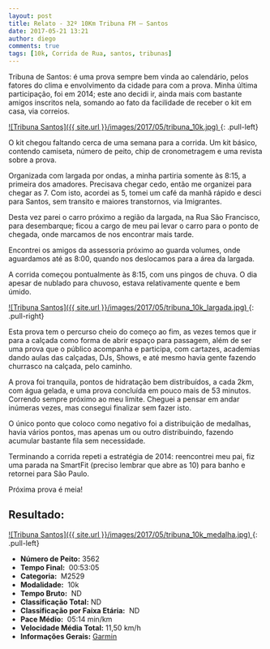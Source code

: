 ```yaml
---
layout: post
title: Relato - 32º 10Km Tribuna FM – Santos
date: 2017-05-21 13:21
author: diego
comments: true
tags: [10k, Corrida de Rua, santos, tribunas]
---
```


Tribuna de Santos: é uma prova sempre bem vinda ao calendário, pelos fatores do clima e envolvimento da cidade para com a prova. Minha última participação, foi em 2014; este ano decidi ir, ainda mais com bastante amigos inscritos nela, somando ao fato da facilidade de receber o kit em casa, via correios.

<a href="/images/2017/05/tribuna_10k_big.jpg">
![Tribuna Santos]({{ site.url }}/images/2017/05/tribuna_10k.jpg)
</a>
{: .pull-left}

O kit chegou faltando cerca de uma semana para a corrida. Um kit básico, contendo camiseta, número de peito, chip de cronometragem e uma revista sobre a prova.

Organizada com largada por ondas, a minha partiria somente às 8:15, a primeira dos amadores. Precisava chegar cedo, então me organizei para chegar as 7. Com isto, acordei as 5, tomei um café da manhã rápido e desci para Santos, sem transito e maiores transtornos, via Imigrantes.

Desta vez parei o carro próximo a região da largada, na Rua São Francisco, para desembarque; ficou a cargo de meu pai levar o carro para o ponto de chegada, onde marcamos de nos encontrar mais tarde.

Encontrei os amigos da assessoria próximo ao guarda volumes, onde aguardamos até as 8:00, quando nos deslocamos para a área da largada.

A corrida começou pontualmente às 8:15, com uns pingos de chuva. O dia apesar de nublado para chuvoso, estava relativamente quente e bem úmido.

<a href="/images/2017/05/tribuna_10k_largada_big.jpg">
![Tribuna Santos]({{ site.url }}/images/2017/05/tribuna_10k_largada.jpg)
</a>
{: .pull-right}

Esta prova tem o percurso cheio do começo ao fim, as vezes temos que ir para a calçada como forma de abrir espaço para passagem, além de ser uma prova que o público acompanha e participa, com cartazes, academias dando aulas das calçadas, DJs, Shows, e até mesmo havia gente fazendo churrasco na calçada, pelo caminho.

A prova foi tranquila, pontos de hidratação bem distribuídos, a cada 2km, com água gelada, e uma prova concluída em pouco mais de 53 minutos. Correndo sempre próximo ao meu limite. Cheguei a pensar em andar inúmeras vezes, mas consegui finalizar sem fazer isto.

O único ponto que coloco como negativo foi a distribuição de medalhas, havia vários pontos, mas apenas um ou outro distribuindo, fazendo acumular bastante fila sem necessidade.

Terminando a corrida repeti a estratégia de 2014: reencontrei meu pai, fiz uma parada na SmartFit (preciso lembrar que abre as 10) para banho e retornei para São Paulo.

Próxima prova é meia!

## Resultado:

<a href="/images/2017/05/tribuna_10k_medalha_big.jpg">
![Tribuna Santos]({{ site.url }}/images/2017/05/tribuna_10k_medalha.jpg)
</a>
{: .pull-left}

* **Número de Peito:**  3562
* **Tempo Final:**  00:53:05
* **Categoria:**  M2529
* **Modalidade:**  10k
* **Tempo Bruto:**  ND
* **Classificação Total:**  ND
* **Classificação por Faixa Etária:**  ND
* **Pace Médio:**  05:14 min/km
* **Velocidade Média Total:**  11,50 km/h
* **Informações Gerais:** <a href="http://connect.garmin.com/activity/1746811294" target="_blank">Garmin</a>

